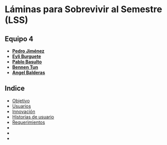 # **Láminas para Sobrevivir al Semestre (LSS)**



## **Equipo 4**
* [**Pedro Jiménez**](https://github.com/PedroJH25)
* [**Eyli Burguete**](https://github.com/EyliB) 
* [**Pablo Basulto**](https://github.com/PabloBasulto)
* [**Bennen Tun**](https://github.com/Benn7n)
* [**Angel Balderas**](https://github.com/ABalderas21)

## Indice
  - [Objetivo](https://github.com/Benn7n/PY-FIS-LAMINAS/blob/main/DOCUMENTOS/1.%20DESCRIPCI%C3%93N%20DE%20LA%20APLICACI%C3%93N/1.%20OBJETIVO.md#objetivo)
  - [Usuarios](https://github.com/Benn7n/PY-FIS-LAMINAS/blob/main/DOCUMENTOS/1.%20DESCRIPCI%C3%93N%20DE%20LA%20APLICACI%C3%93N/2.%20USUARIOS.md)
  - [Innovación](https://github.com/Benn7n/PY-FIS-LAMINAS/blob/main/DOCUMENTOS/1.%20DESCRIPCI%C3%93N%20DE%20LA%20APLICACI%C3%93N/3.%20INNOVACI%C3%93N.md)
  - [Historias de usuario](https://github.com/Benn7n/PY-FIS-LAMINAS/blob/main/DOCUMENTOS/2.%20REQUERIMIENTOS%20%26%20HISTORIAS%20DE%20USUARIO/1.%20HISTORIAS%20DE%20USUARIO.md)
  - [Requerimientos](https://github.com/Benn7n/PY-FIS-LAMINAS/blob/main/DOCUMENTOS/2.%20REQUERIMIENTOS%20%26%20HISTORIAS%20DE%20USUARIO/2.%20REQUERIMIENTOS.md)
  - []()
  - []()
  - []()
